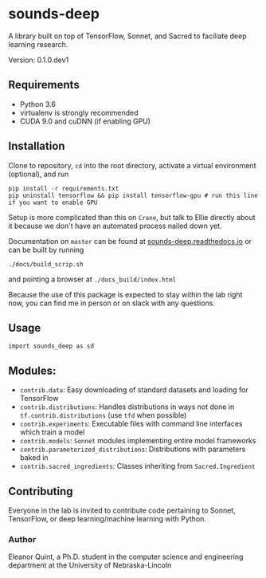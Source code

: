 # sounds-deep

A library built on top of TensorFlow, Sonnet, and Sacred to faciliate deep learning research.

Version: 0.1.0.dev1

## Requirements

- Python 3.6
- virtualenv is strongly recommended
- CUDA 9.0 and cuDNN (if enabling GPU)


## Installation

Clone to repository, `cd` into the root directory, activate a virtual environment (optional), and run

```
pip install -r requirements.txt
pip uninstall tensorflow && pip install tensorflow-gpu # run this line if you want to enable GPU
```

Setup is more complicated than this on `Crane`, but talk to Ellie directly about it because we don't have an automated process nailed down yet.

Documentation on `master` can be found at [sounds-deep.readthedocs.io](https://sounds-deep.readthedocs.io/en/latest/) or can be built by running
```
./docs/build_scrip.sh
```
and pointing a browser at `./docs_build/index.html`

Because the use of this package is expected to stay within the lab right now, you can find me in person or on slack with any questions.

## Usage

```
import sounds_deep as sd
```

## Modules:
- `contrib.data`: Easy downloading of standard datasets and loading for TensorFlow
- `contrib.distributions`: Handles distributions in ways not done in `tf.contrib.distributions` (use `tfd` when possible)
- `contrib.experiments`: Executable files with command line interfaces which train a model
- `contrib.models`: `Sonnet` modules implementing entire model frameworks
- `contrib.parameterized_distributions`: Distributions with parameters baked in
- `contrib.sacred_ingredients`: Classes inheriting from `Sacred.Ingredient`

## Contributing

Everyone in the lab is invited to contribute code pertaining to Sonnet, TensorFlow, or deep learning/machine learning with Python.

### Author

Eleanor Quint, a Ph.D. student in the computer science and engineering department at the University of Nebraska-Lincoln

